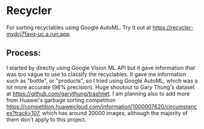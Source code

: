 # Recycler
For sorting recyclables using Google AutoML. Try it out at https://recycler-mvdcj7favq-uc.a.run.app.

## Process:
I started by directly using Google Vision ML API but it gave information that was too vague to use to classify the recyclables.
It gave me information such as "bottle", or "products", so I tried using Google AutoML, which was a lot more accurate 
(96% precision). Huge shoutout to Gary Thung's dataset at https://github.com/garythung/trashnet. I am planning also to 
add more from Huawei's garbage sorting competition https://competition.huaweicloud.com/information/1000007620/circumstances?track=107,
which has around 20000 images, although the majority of them don't apply to this project.
